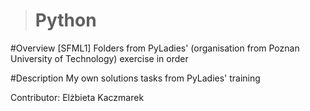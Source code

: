 ># Python

#Overview
[SFML1] Folders from PyLadies' (organisation from Poznan University of Technology) exercise in order 

#Description
My own solutions tasks from PyLadies' training


Contributor: Elżbieta Kaczmarek

